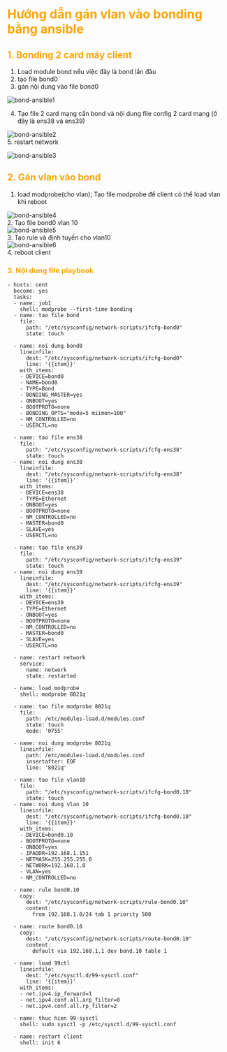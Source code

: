 <h1 style="color:orange">Hướng dẫn gán vlan vào bonding bằng ansible</h1>
<h2 style="color:orange">1.    Bonding 2 card máy client</h2>

1. Load module bond nếu việc đây là bond lần đâu<br>
2. tạo file bond0<br>
3. gán nội dung vào file bond0<br>

![bond-ansible1](../img/bond-ansible1.png)<br>

4. Tạo file 2 card mạng cần bond và nội dung file config 2 card mạng (ở đây là ens38 và ens39)<br>

![bond-ansible2](../img/bond-ansible2.png)<br>
5. restart network

![bond-ansible3](../img/bond-ansible3.png)<br>
<h2 style="color:orange">2.    Gán vlan vào bond</h2>

1. load modprobe(cho vlan); Tạo file modprobe để client có thể load vlan khi reboot

![bond-ansible4](../img/bond-ansible4.png)<br>
2. Tạo file bond0 vlan 10<br>
![bond-ansible5](../img/bond-ansible5.png)<br>
3. Tạo rule và định tuyến cho vlan10<br>
![bond-ansible6](../img/bond-ansible6.png)<br>
4. reboot client
<h3 style="color:orange">3. Nội dung file playbook</h3>

    - hosts: cent
      become: yes
      tasks:
      - name: job1
        shell: modprobe --first-time bonding
      - name: tao file bond
        file:
          path: "/etc/sysconfig/network-scripts/ifcfg-bond0"
          state: touch

      - name: noi dung bond0
        lineinfile:
          dest: "/etc/sysconfig/network-scripts/ifcfg-bond0"
          line: '{{item}}'
        with_items:
        - DEVICE=bond0
        - NAME=bond0
        - TYPE=Bond
        - BONDING_MASTER=yes
        - ONBOOT=yes
        - BOOTPROTO=none
        - BONDING_OPTS="mode=5 miimon=100"
        - NM_CONTROLLED=no
        - USERCTL=no

      - name: tao file ens38
        file:
          path: "/etc/sysconfig/network-scripts/ifcfg-ens38"
          state: touch
      - name: noi dung ens38
        lineinfile:
          dest: "/etc/sysconfig/network-scripts/ifcfg-ens38"
          line: '{{item}}'
        with_items:
        - DEVICE=ens38
        - TYPE=Ethernet
        - ONBOOT=yes
        - BOOTPROTO=none
        - NM_CONTROLLED=no
        - MASTER=bond0
        - SLAVE=yes
        - USERCTL=no

      - name: tao file ens39
        file:
          path: "/etc/sysconfig/network-scripts/ifcfg-ens39"
          state: touch
      - name: noi dung ens39
        lineinfile:
          dest: "/etc/sysconfig/network-scripts/ifcfg-ens39"
          line: '{{item}}'
        with_items:
        - DEVICE=ens39
        - TYPE=Ethernet
        - ONBOOT=yes
        - BOOTPROTO=none
        - NM_CONTROLLED=no
        - MASTER=bond0
        - SLAVE=yes
        - USERCTL=no

      - name: restart network
        service:
          name: network
          state: restarted

      - name: load modprobe
        shell: modprobe 8021q

      - name: tao file modprobe 8021q
        file:
          path: /etc/modules-load.d/modules.conf
          state: touch
          mode: '0755'

      - name: noi dung modprobe 8021q
        lineinfile:
          path: /etc/modules-load.d/modules.conf
          insertafter: EOF
          line: '8021q'

      - name: tao file vlan10
        file:
          path: "/etc/sysconfig/network-scripts/ifcfg-bond0.10"
          state: touch
      - name: noi dung vlan 10
        lineinfile:
          dest: "/etc/sysconfig/network-scripts/ifcfg-bond0.10"
          line: '{{item}}'
        with_items:
        - DEVICE=bond0.10
        - BOOTPROTO=none
        - ONBOOT=yes
        - IPADDR=192.168.1.151
        - NETMASK=255.255.255.0
        - NETWORK=192.168.1.0
        - VLAN=yes
        - NM_CONTROLLED=no

      - name: rule bond0.10
        copy:
          dest: "/etc/sysconfig/network-scripts/rule-bond0.10"
          content:
            from 192.168.1.0/24 tab 1 priority 500

      - name: route bond0.10
        copy:
          dest: "/etc/sysconfig/network-scripts/route-bond0.10"
          content:
            default via 192.168.1.1 dev bond.10 table 1

      - name: load 99ctl
        lineinfile:
          dest: "/etc/sysctl.d/99-sysctl.conf"
          line: '{{item}}'
        with_items:
        - net.ipv4.ip_forward=1
        - net.ipv4.conf.all.arp_filter=0
        - net.ipv4.conf.all.rp_filter=2

      - name: thuc hien 99-sysctl
        shell: sudo sysctl -p /etc/sysctl.d/99-sysctl.conf

      - name: restart client
        shell: init 6